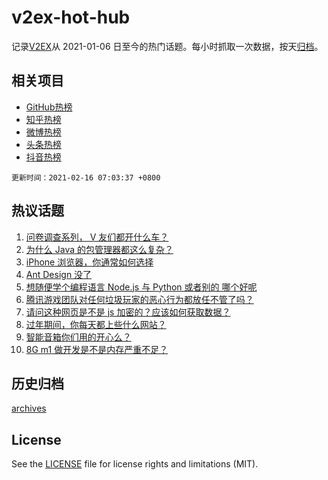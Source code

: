 # v2ex-hot-hub

 记录[V2EX](https://www.v2ex.com/)从 2021-01-06 日至今的热门话题。每小时抓取一次数据，按天[归档](archives)。
 
 ## 相关项目

- [GitHub热榜](https://github.com/lonnyzhang423/github-hot-hub)
- [知乎热榜](https://github.com/lonnyzhang423/zhihu-hot-hub)
- [微博热榜](https://github.com/lonnyzhang423/weibo-hot-hub)
- [头条热榜](https://github.com/lonnyzhang423/toutiao-hot-hub)
- [抖音热榜](https://github.com/lonnyzhang423/douyin-hot-hub)


 `更新时间：2021-02-16 07:03:37 +0800`

## 热议话题

1. [问卷调查系列， V 友们都开什么车？](https://www.v2ex.com/t/753385)
1. [为什么 Java 的包管理器都这么复杂？](https://www.v2ex.com/t/753415)
1. [iPhone 浏览器，你通常如何选择](https://www.v2ex.com/t/753361)
1. [Ant Design 没了](https://www.v2ex.com/t/753353)
1. [想随便学个编程语言 Node.js 与 Python 或者别的 哪个好呢](https://www.v2ex.com/t/753365)
1. [腾讯游戏团队对任何垃圾玩家的恶心行为都放任不管了吗？](https://www.v2ex.com/t/753369)
1. [请问这种网页是不是 js 加密的？应该如何获取数据？](https://www.v2ex.com/t/753378)
1. [过年期间，你每天都上些什么网站？](https://www.v2ex.com/t/753449)
1. [智能音箱你们用的开心么？](https://www.v2ex.com/t/753414)
1. [8G m1 做开发是不是内存严重不足？](https://www.v2ex.com/t/753454)

## 历史归档

[archives](archives)

## License

See the [LICENSE](LICENSE) file for license rights and limitations (MIT).
